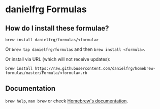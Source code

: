 # danielfrg Formulas

## How do I install these formulae?
`brew install danielfrg/formulas/<formula>`

Or `brew tap danielfrg/formulas` and then `brew install <formula>`.

Or install via URL (which will not receive updates):

```
brew install https://raw.githubusercontent.com/danielfrg/homebrew-formulas/master/Formula/<formula>.rb
```

## Documentation
`brew help`, `man brew` or check [Homebrew's documentation](https://docs.brew.sh).
